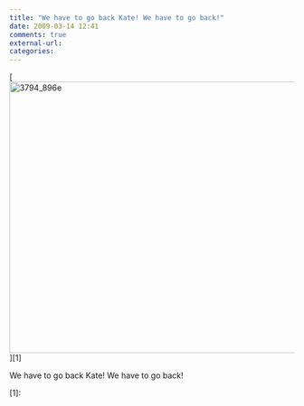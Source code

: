 ```yaml
---
title: "We have to go back Kate! We have to go back!"
date: 2009-03-14 12:41
comments: true
external-url:
categories:
---
```

[<img src="http://2.asset.soup.io/asset/0263/3794_896e.jpeg" width="640" height="480" alt="3794_896e" />][1]

We have to go back Kate! We have to go back!

  [1]:
